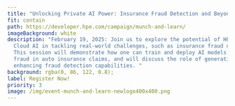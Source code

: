 ```yaml
---
title: "Unlocking Private AI Power: Insurance Fraud Detection and Beyond"
fit: contain
path: https://developer.hpe.com/campaign/munch-and-learn/
imageBackground: white
description: "February 19, 2025: Join us to explore the potential of HPE Private
  Cloud AI in tackling real-world challenges, such as insurance fraud detection.
  This session will demonstrate how one can train and deploy AI models to detect
  fraud in auto insurance claims, and will discuss the role of generative AI in
  enhancing fraud detection capabilities. "
background: rgba(0, 86, 122, 0.8);
label: Register Now!
priority: 3
image: /img/event-munch-and-learn-newlogo400x400.png
---
```

